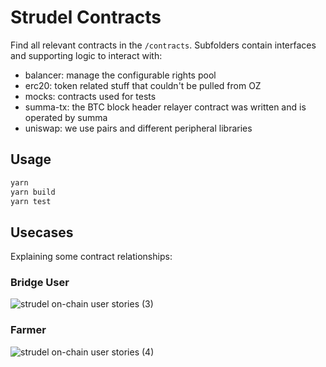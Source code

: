 # Strudel Contracts

Find all relevant contracts in the `/contracts`. Subfolders contain interfaces and supporting logic to interact with:
- balancer: manage the configurable rights pool 
- erc20: token related stuff that couldn't be pulled from OZ
- mocks: contracts used for tests
- summa-tx: the BTC block header relayer contract was written and is operated by summa
- uniswap: we use pairs and different peripheral libraries

## Usage

```sh
yarn
yarn build
yarn test
```


## Usecases

Explaining some contract relationships:

### Bridge User
![strudel on-chain user stories (3)](https://user-images.githubusercontent.com/659301/95352480-91ef7880-08c2-11eb-8b68-7d41b5fc6c8d.png)

### Farmer
![strudel on-chain user stories (4)](https://user-images.githubusercontent.com/659301/95352481-91ef7880-08c2-11eb-9879-04b2dfc42851.png)
